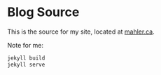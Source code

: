 # Blog Source #

This is the source for my site, located at [mahler.ca](http://www.mahler.ca).

Note for me:

```bash
jekyll build
jekyll serve
```
